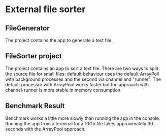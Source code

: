 # External file sorter

## FileGenerator
The project contains the app to generate a text file.

## FileSorter project
The project contains an app to sort a text file. There are two ways to split the source file for small files: default behaviour uses the default ArrayPoll with background processes and the second via channel and "runner".
The default processor with ArrayPool works faster but the approach with channel-runner is more stable in memory consumption.

## Benchmark Result
Benchmark works a little more slowly than running the app in the console.
Running the app from a terminal for a 10Gb file takes approximately 30 seconds with the ArrayPool approach.